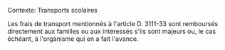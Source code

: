 Contexte: Transports scolaires

Les frais de transport mentionnés à l'article D. 3111-33 sont remboursés directement aux familles ou aux intéressés s'ils sont majeurs ou, le cas échéant, à l'organisme qui en a fait l'avance.